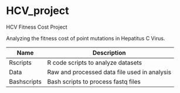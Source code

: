# HCV_project
HCV Fitness Cost Project

Analyzing the fitness cost of point mutations in Hepatitus C Virus.

| Name          | Description           |
| ------------- |----------------------| 
| Rscripts      | R code scripts to analyze datasets  |
| Data          | Raw and processed data file used in analysis| 
| Bashscripts   | Bash scripts to process fastq files        |   



